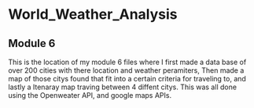 # World_Weather_Analysis

## Module 6
This is the location of my module 6 files where I first made a data base of over 200 cities with there location and weather peramiters, Then made a map of those citys found that fit into a certain criteria for traveling to, and lastly a Itenaray map traving between 4 diffent citys. This was all done using the Openweater API, and google maps APIs.

